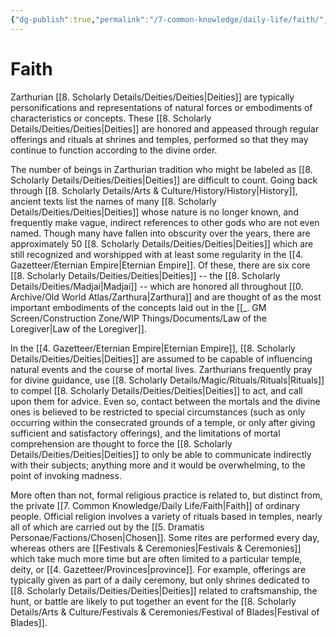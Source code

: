 ```yaml
---
{"dg-publish":true,"permalink":"/7-common-knowledge/daily-life/faith/","noteIcon":""}
---
```


# Faith

Zarthurian [[8. Scholarly Details/Deities/Deities\|Deities]] are typically personifications and representations of natural forces or embodiments of characteristics or concepts. These [[8. Scholarly Details/Deities/Deities\|Deities]] are honored and appeased through regular offerings and rituals at shrines and temples, performed so that they may continue to function according to the divine order. 

The number of beings in Zarthurian tradition who might be labeled as [[8. Scholarly Details/Deities/Deities\|Deities]] are difficult to count. Going back through [[8. Scholarly Details/Arts & Culture/History/History\|History]], ancient texts list the names of many [[8. Scholarly Details/Deities/Deities\|Deities]] whose nature is no longer known, and frequently make vague, indirect references to other gods who are not even named. Though many have fallen into obscurity over the years, there are approximately 50 [[8. Scholarly Details/Deities/Deities\|Deities]] which are still recognized and worshipped with at least some regularity in the [[4. Gazetteer/Eternian Empire\|Eternian Empire]]. Of these, there are six core [[8. Scholarly Details/Deities/Deities\|Deities]] -- the [[8. Scholarly Details/Deities/Madjai\|Madjai]] -- which are honored all throughout [[0. Archive/Old World Atlas/Zarthura\|Zarthura]] and are thought of as the most important embodiments of the concepts laid out in the [[_. GM Screen/Construction Zone/WIP Things/Documents/Law of the Loregiver\|Law of the Loregiver]]. 

In the [[4. Gazetteer/Eternian Empire\|Eternian Empire]], [[8. Scholarly Details/Deities/Deities\|Deities]] are assumed to be capable of influencing natural events and the course of mortal lives. Zarthurians frequently pray for divine guidance, use [[8. Scholarly Details/Magic/Rituals/Rituals\|Rituals]] to compel [[8. Scholarly Details/Deities/Deities\|Deities]] to act, and call upon them for advice. Even so, contact between the mortals and the divine ones is believed to be restricted to special circumstances (such as only occurring within the consecrated grounds of a temple, or only after giving sufficient and satisfactory offerings), and the limitations of mortal comprehension are thought to force the [[8. Scholarly Details/Deities/Deities\|Deities]] to only be able to communicate indirectly with their subjects; anything more and it would be overwhelming, to the point of invoking madness. 

More often than not, formal religious practice is related to, but distinct from, the private [[7. Common Knowledge/Daily Life/Faith\|Faith]] of ordinary people. Official religion involves a variety of rituals based in temples, nearly all of which are carried out by the [[5. Dramatis Personae/Factions/Chosen\|Chosen]]. Some rites are performed every day, whereas others are [[Festivals & Ceremonies\|Festivals & Ceremonies]] which take much more time but are often limited to a particular temple, deity, or [[4. Gazetteer/Provinces\|province]]. For example, offerings are typically given as part of a daily ceremony, but only shrines dedicated to [[8. Scholarly Details/Deities/Deities\|Deities]] related to craftsmanship, the hunt, or battle are likely to put together an event for the [[8. Scholarly Details/Arts & Culture/Festivals & Ceremonies/Festival of Blades\|Festival of Blades]]. 


